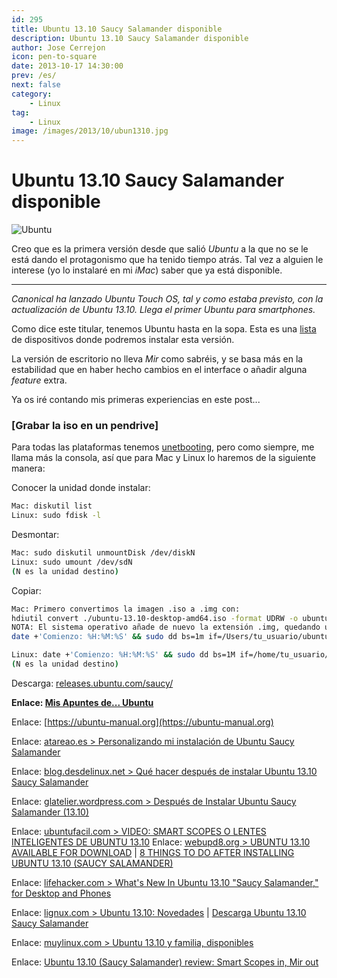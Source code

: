 ```yaml
---
id: 295
title: Ubuntu 13.10 Saucy Salamander disponible
description: Ubuntu 13.10 Saucy Salamander disponible
author: Jose Cerrejon
icon: pen-to-square
date: 2013-10-17 14:30:00
prev: /es/
next: false
category:
    - Linux
tag:
    - Linux
image: /images/2013/10/ubun1310.jpg
---
```


# Ubuntu 13.10 Saucy Salamander disponible

![Ubuntu](/images/2013/10/ubun1310.jpg)

Creo que es la primera versión desde que salió _Ubuntu_ a la que no se le está dando el protagonismo que ha tenido tiempo atrás. Tal vez a alguien le interese (yo lo instalaré en mi _iMac_) saber que ya está disponible.

---

_Canonical ha lanzado Ubuntu Touch OS, tal y como estaba previsto, con la actualización de Ubuntu 13.10. Llega el primer Ubuntu para smartphones._

Como dice este titular, tenemos Ubuntu hasta en la sopa. Esta es una [lista](https://blog.desdelinux.net/ubuntu-13-10-un-lanzamiento-diferente) de dispositivos donde podremos instalar esta versión.

La versión de escritorio no lleva _Mir_ como sabréis, y se basa más en la estabilidad que en haber hecho cambios en el interface o añadir alguna _feature_ extra.

Ya os iré contando mis primeras experiencias en este post...

### [Grabar la iso en un pendrive]

Para todas las plataformas tenemos [unetbooting](https://unetbootin.sourceforge.net), pero como siempre, me llama más la consola, así que para Mac y Linux lo haremos de la siguiente manera:

Conocer la unidad donde instalar:

```bash
Mac: diskutil list
Linux: sudo fdisk -l
```

Desmontar:

```bash
Mac: sudo diskutil unmountDisk /dev/diskN
Linux: sudo umount /dev/sdN
(N es la unidad destino)
```

Copiar:

```bash
Mac: Primero convertimos la imagen .iso a .img con:
hdiutil convert ./ubuntu-13.10-desktop-amd64.iso -format UDRW -o ubuntu-13.10-desktop-amd64.img
NOTA: El sistema operativo añade de nuevo la extensión .img, quedando ubuntu-13.10-desktop-amd64.img.img. Da igual.
date +'Comienzo: %H:%M:%S' && sudo dd bs=1m if=/Users/tu_usuario/ubuntu-13.10-desktop-amd64.img.img of=/dev/rdiskN

Linux: date +'Comienzo: %H:%M:%S' && sudo dd bs=1M if=/home/tu_usuario/ubuntu-13.10-desktop-amd64.iso of=/dev/sdN
(N es la unidad destino)
```

Descarga: [releases.ubuntu.com/saucy/](https://releases.ubuntu.com/saucy/)

**Enlace: [Mis Apuntes de... Ubuntu](https://goo.gl/63X0p)**

Enlace: [https://ubuntu-manual.org](https://ubuntu-manual.org)

Enlace: [atareao.es > Personalizando mi instalación de Ubuntu Saucy Salamander](https://www.atareao.es/ubuntu/personalizando-mi-instalacion-de-ubuntu-saucy-salamander/)

Enlace: [blog.desdelinux.net > Qué hacer después de instalar Ubuntu 13.10 Saucy Salamander](https://blog.desdelinux.net/que-hacer-despues-de-instalar-ubuntu-13-10-saucy-salamander)

Enlace: [glatelier.wordpress.com > Después de Instalar Ubuntu Saucy Salamander (13.10)](https://glatelier.wordpress.com/2013/10/15/despues-de-instalar-ubuntu-saucy-salamander-13-10/)

Enlace: [ubuntufacil.com > VIDEO: SMART SCOPES O LENTES INTELIGENTES DE UBUNTU 13.10](https://www.ubuntufacil.com/2013/10/video-smart-scopes-o-lentes-inteligentes-de-ubuntu-13-10)
Enlace: [webupd8.org > UBUNTU 13.10 AVAILABLE FOR DOWNLOAD](https://www.webupd8.org/2013/10/ubuntu-1310-available-for-download.html) | [8 THINGS TO DO AFTER INSTALLING UBUNTU 13.10 (SAUCY SALAMANDER)](https://www.webupd8.org/2013/10/8-things-to-do-after-installing-ubuntu.html)

Enlace: [lifehacker.com > What's New In Ubuntu 13.10 "Saucy Salamander," for Desktop and Phones](https://lifehacker.com/whats-new-in-ubuntu-13-10-saucy-salamander-for-desk-1446455217)

Enlace: [lignux.com > Ubuntu 13.10: Novedades](https://lignux.com/ubuntu-13-10-novedades/) | [Descarga Ubuntu 13.10 Saucy Salamander](https://lignux.com/descarga-ubuntu-13-10-saucy-salamander)

Enlace: [muylinux.com > Ubuntu 13.10 y familia, disponibles](https://www.muylinux.com/2013/09/06/ubuntu-13-10-beta/)

Enlace: [Ubuntu 13.10 (Saucy Salamander) review: Smart Scopes in, Mir out](https://www.zdnet.com/ubuntu-13-10-saucy-salamander-review-smart-scopes-in-mir-out-7000022022/)
